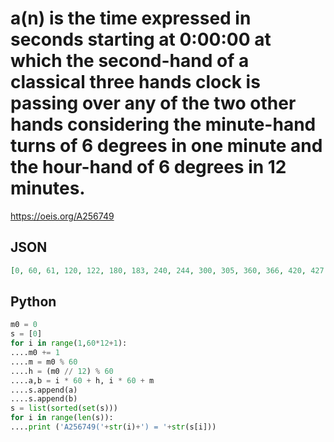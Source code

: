 # a\(n\) is the time expressed in seconds starting at 0:00:00 at which the second\-hand of a classical three hands clock is passing over any of the two other hands considering the minute\-hand turns of 6 degrees in one minute and the hour\-hand of 6 degrees in 12 minutes\.
https://oeis.org/A256749
## JSON
```JSON
[0, 60, 61, 120, 122, 180, 183, 240, 244, 300, 305, 360, 366, 420, 427, 480, 488, 540, 549, 600, 610, 660, 671, 721, 732, 781]
```
## Python
```Python
m0 = 0
s = [0]
for i in range(1,60*12+1):
....m0 += 1
....m = m0 % 60
....h = (m0 // 12) % 60
....a,b = i * 60 + h, i * 60 + m
....s.append(a)
....s.append(b)
s = list(sorted(set(s)))
for i in range(len(s)):
....print ('A256749('+str(i)+') = '+str(s[i]))
```
